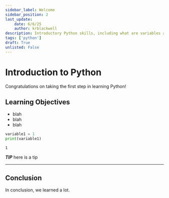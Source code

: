 ```yaml
---
sidebar_label: Welcome
sidebar_position: 2
last_update:
    date: 6/6/25
    author: krblackwell
description: Introductory Python skills, including what are variables and variable types.
tags: ['python']
draft: True
unlisted: False
---
```


# Introduction to Python

Congratulations on taking the first step in learning Python!

## Learning Objectives

- blah
- blah
- blah


```python
variable1 = 1
print(variable1)
```

    1


***TIP***
here is a tip
*** ***

## Conclusion

In conclusion, we learned a lot.
